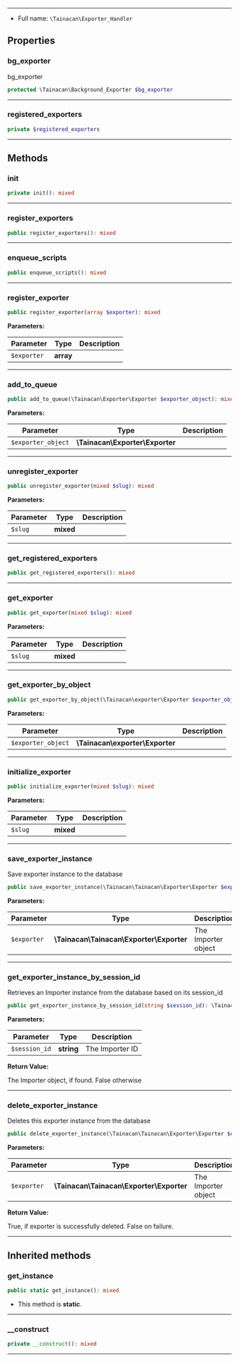 
***

* Full name: `\Tainacan\Exporter_Handler`

## Properties

### bg_exporter

bg_exporter

```php
protected \Tainacan\Background_Exporter $bg_exporter
```

***

### registered_exporters

```php
private $registered_exporters
```

***

## Methods

### init

```php
private init(): mixed
```

***

### register_exporters

```php
public register_exporters(): mixed
```

***

### enqueue_scripts

```php
public enqueue_scripts(): mixed
```

***

### register_exporter

```php
public register_exporter(array $exporter): mixed
```

**Parameters:**

| Parameter   | Type      | Description |
|-------------|-----------|-------------|
| `$exporter` | **array** |             |

***

### add_to_queue

```php
public add_to_queue(\Tainacan\Exporter\Exporter $exporter_object): mixed
```

**Parameters:**

| Parameter          | Type                            | Description |
|--------------------|---------------------------------|-------------|
| `$exporter_object` | **\Tainacan\Exporter\Exporter** |             |

***

### unregister_exporter

```php
public unregister_exporter(mixed $slug): mixed
```

**Parameters:**

| Parameter | Type      | Description |
|-----------|-----------|-------------|
| `$slug`   | **mixed** |             |

***

### get_registered_exporters

```php
public get_registered_exporters(): mixed
```

***

### get_exporter

```php
public get_exporter(mixed $slug): mixed
```

**Parameters:**

| Parameter | Type      | Description |
|-----------|-----------|-------------|
| `$slug`   | **mixed** |             |

***

### get_exporter_by_object

```php
public get_exporter_by_object(\Tainacan\exporter\Exporter $exporter_object): mixed
```

**Parameters:**

| Parameter          | Type                            | Description |
|--------------------|---------------------------------|-------------|
| `$exporter_object` | **\Tainacan\exporter\Exporter** |             |

***

### initialize_exporter

```php
public initialize_exporter(mixed $slug): mixed
```

**Parameters:**

| Parameter | Type      | Description |
|-----------|-----------|-------------|
| `$slug`   | **mixed** |             |

***

### save_exporter_instance

Save exporter instance to the database

```php
public save_exporter_instance(\Tainacan\Tainacan\Exporter\Exporter $exporter): void
```

**Parameters:**

| Parameter   | Type                                     | Description         |
|-------------|------------------------------------------|---------------------|
| `$exporter` | **\Tainacan\Tainacan\Exporter\Exporter** | The Importer object |

***

### get_exporter_instance_by_session_id

Retrieves an Importer instance from the database based on its session_id

```php
public get_exporter_instance_by_session_id(string $session_id): \Tainacan\Exporter\Exporter|false
```

**Parameters:**

| Parameter     | Type       | Description     |
|---------------|------------|-----------------|
| `$session_id` | **string** | The Importer ID |

**Return Value:**

The Importer object, if found. False otherwise

***

### delete_exporter_instance

Deletes this exporter instance from the database

```php
public delete_exporter_instance(\Tainacan\Tainacan\Exporter\Exporter $exporter): bool
```

**Parameters:**

| Parameter   | Type                                     | Description         |
|-------------|------------------------------------------|---------------------|
| `$exporter` | **\Tainacan\Tainacan\Exporter\Exporter** | The Importer object |

**Return Value:**

True, if exporter is successfully deleted. False on failure.

***

## Inherited methods

### get_instance

```php
public static get_instance(): mixed
```

* This method is **static**.
***

### __construct

```php
private __construct(): mixed
```

***

